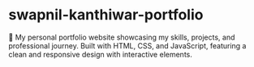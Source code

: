 # swapnil-kanthiwar-portfolio
🌟 My personal portfolio website showcasing my skills, projects, and professional journey. Built with HTML, CSS, and JavaScript, featuring a clean and responsive design with interactive elements.
